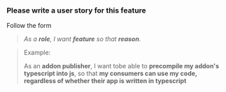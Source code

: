 <!-- This template is for enhancements relating to Ember.js typescript support & infrastructure.
     Please fill out all of the required information below -->

### Please write a user story for this feature

Follow the form

> *As a **role**, I want **feature** so that **reason**.* 

> Example: 
>
> As an **addon publisher**, I want tobe able to **precompile my addon's typescript into js**, so that **my consumers can use my code, regardless of whether their app is written in typescript**
